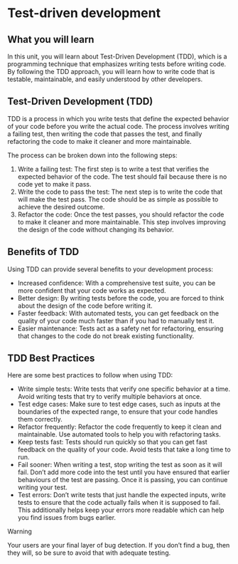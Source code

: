 # Test-driven development

## What you will learn

In this unit, you will learn about Test-Driven Development (TDD), which is a programming technique that emphasizes writing tests before writing code. By following the TDD approach, you will learn how to write code that is testable, maintainable, and easily understood by other developers.

## Test-Driven Development (TDD)

TDD is a process in which you write tests that define the expected behavior of your code before you write the actual code. The process involves writing a failing test, then writing the code that passes the test, and finally refactoring the code to make it cleaner and more maintainable.

The process can be broken down into the following steps:

1. Write a failing test: The first step is to write a test that verifies the expected behavior of the code. The test should fail because there is no code yet to make it pass.
2. Write the code to pass the test: The next step is to write the code that will make the test pass. The code should be as simple as possible to achieve the desired outcome.
3. Refactor the code: Once the test passes, you should refactor the code to make it cleaner and more maintainable. This step involves improving the design of the code without changing its behavior.

## Benefits of TDD

Using TDD can provide several benefits to your development process:

- Increased confidence: With a comprehensive test suite, you can be more confident that your code works as expected.
- Better design: By writing tests before the code, you are forced to think about the design of the code before writing it.
- Faster feedback: With automated tests, you can get feedback on the quality of your code much faster than if you had to manually test it.
- Easier maintenance: Tests act as a safety net for refactoring, ensuring that changes to the code do not break existing functionality.

## TDD Best Practices

Here are some best practices to follow when using TDD:

- Write simple tests: Write tests that verify one specific behavior at a time. Avoid writing tests that try to verify multiple behaviors at once.
- Test edge cases: Make sure to test edge cases, such as inputs at the boundaries of the expected range, to ensure that your code handles them correctly.
- Refactor frequently: Refactor the code frequently to keep it clean and maintainable. Use automated tools to help you with refactoring tasks.
- Keep tests fast: Tests should run quickly so that you can get fast feedback on the quality of your code. Avoid tests that take a long time to run.
- Fail sooner: When writing a test, stop writing the test as soon as it will fail. Don’t add more code into the test until you have ensured that earlier behaviours of the test are passing. Once it is passing, you can continue writing your test.
- Test errors: Don’t write tests that just handle the expected inputs, write tests to ensure that the code actually fails when it is supposed to fail. This additionally helps keep your errors more readable which can help you find issues from bugs earlier.

Warning

Your users are your final layer of bug detection. If you don’t find a bug, then they will, so be sure to avoid that with adequate testing.